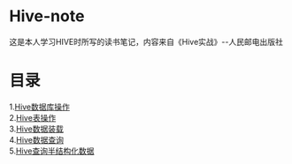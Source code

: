 # Hive-note


这是本人学习HIVE时所写的读书笔记，内容来自《Hive实战》--人民邮电出版社


# 目录

1.[Hive数据库操作](hive/hive_sql_database.md) </br>
2.[Hive表操作](hive/hive_sql_table.md) </br>
3.[Hive数据装载](hive/hive_sql_loaddata.md) </br>
4.[Hive数据查询](hive/hive_sql_select.md) </br>
5.[Hive查询半结构化数据](hive/hive_sql_select2.md) </br>